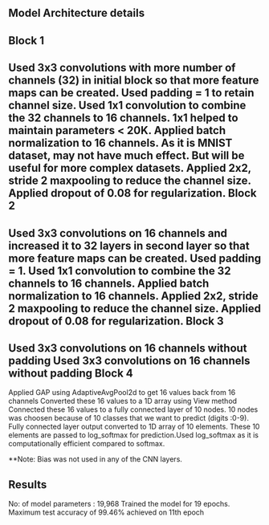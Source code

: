 Model Architecture details
--------------------------
Block 1
-------

Used 3x3 convolutions with more number of channels (32) in initial block so that more feature maps can be created. Used padding = 1 to retain channel size.
Used 1x1 convolution to combine the 32 channels to 16 channels. 1x1 helped to maintain parameters < 20K.
Applied batch normalization to 16 channels. As it is MNIST dataset, may not have much effect. But will be useful for more complex datasets.
Applied 2x2, stride 2 maxpooling to reduce the channel size.
Applied dropout of 0.08 for regularization.
Block 2
-------

Used 3x3 convolutions on 16 channels and increased it to 32 layers in second layer so that more feature maps can be created. Used padding = 1.
Used 1x1 convolution to combine the 32 channels to 16 channels. 
Applied batch normalization to 16 channels.
Applied 2x2, stride 2 maxpooling to reduce the channel size.
Applied dropout of 0.08 for regularization.
Block 3
-------
Used 3x3 convolutions on 16 channels without padding
Used 3x3 convolutions on 16 channels without padding
Block 4
-------
Applied GAP using AdaptiveAvgPool2d to get 16 values back from 16 channels
Converted these 16 values to a 1D array using View method
Connected these 16 values to a fully connected layer of 10 nodes. 10 nodes was choosen because of 10 classes that we want to predict (digits :0-9).
Fully connected layer output converted to 1D array of 10 elements.
These 10 elements are passed to log_softmax for prediction.Used log_softmax as it is computationally efficient compared to softmax.

**Note: Bias was not used in any of the CNN layers.

Results
-------
No: of model parameters : 19,968
Trained the model for 19 epochs.
Maximum test accuracy of 99.46% achieved on 11th epoch
